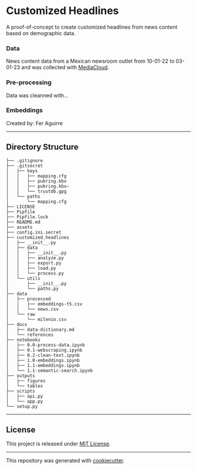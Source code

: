 # Customized Headlines
A proof-of-concept to create customized headlines from news content based on demographic data.

### Data

News content data from a Mexican newsroom outlet from 10-01-22 to 03-01-23 and was collected with [MediaCloud](https://search.mediacloud.org/).


### Pre-processing

Data was cleanned with...

### Embeddings

Created by: Fer Aguirre

---
## Directory Structure
```
├── .gitignore
├── .gitsecret
│   ├── keys
│   │   ├── mapping.cfg
│   │   ├── pubring.kbx
│   │   ├── pubring.kbx~
│   │   └── trustdb.gpg
│   └── paths
│       └── mapping.cfg
├── LICENSE
├── Pipfile
├── Pipfile.lock
├── README.md
├── assets
├── config.ini.secret
├── customized_headlines
│   ├── __init__.py
│   ├── data
│   │   ├── __init__.py
│   │   ├── analyze.py
│   │   ├── export.py
│   │   ├── load.py
│   │   └── process.py
│   └── utils
│       ├── __init__.py
│       └── paths.py
├── data
│   ├── processed
│   │   ├── embeddings-t5.csv
│   │   └── news.csv
│   └── raw
│       └── milenio.csv
├── docs
│   ├── data-dictionary.md
│   └── references
├── notebooks
│   ├── 0.0-process-data.ipynb
│   ├── 0.1-webscraping.ipynb
│   ├── 0.2-clean-text.ipynb
│   ├── 1.0-embeddings.ipynb
│   ├── 1.1-embeddings.ipynb
│   └── 1.1-semantic-search.ipynb
├── outputs
│   ├── figures
│   └── tables
├── scripts
│   ├── api.py
│   └── app.py
└── setup.py
```
---

## License

This project is released under [MIT License](/LICENSE).

---

This repository was generated with [cookiecutter](https://github.com/cookiecutter/cookiecutter).